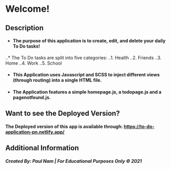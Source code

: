 # Welcome!

## Description
- #### The purpose of this application is to create, edit, and delete your daily To Do tasks! 
..* The To Do tasks are split into five categories: 
..1. Health
..2. Friends
..3. Home
..4. Work
..5. School
- #### This Application uses Javascript and SCSS to inject different views (through routing) into a single HTML file. 
- #### The Application features a simple homepage.js, a todopage.js and a pagenotfound.js.

## Want to see the Deployed Version?
#### The Deployed version of this app is available through: https://to-do-application-pn.netlify.app/

## Additional Information
##### Created By: Paul Nam | For Educational Purposes Only &copy; 2021

